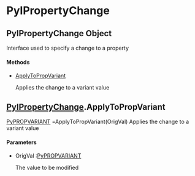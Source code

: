 # PyIPropertyChange

## PyIPropertyChange Object



Interface used to specify a change to a property

#### Methods


  - [ApplyToPropVariant](PyIPropertyChange.md#pyipropertychangeapplytopropvariant)

    Applies the change to a variant value&nbsp;


## [PyIPropertyChange](#pyipropertychange)\.ApplyToPropVariant

[PyPROPVARIANT](#pypropvariant) =ApplyToPropVariant\(OrigVal\)
Applies the change to a variant value

#### Parameters


  - OrigVal :[PyPROPVARIANT](#pypropvariant)

    The value to be modified